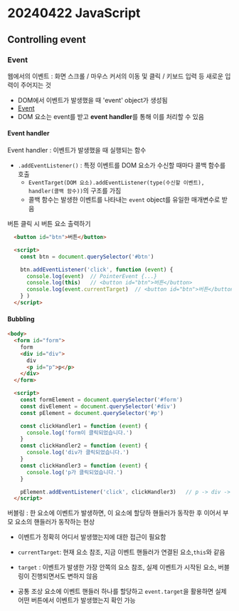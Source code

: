 # 20240422 JavaScript
## Controlling event
### Event
웹에서의 이벤트 : 화면 스크롤 / 마우스 커서의 이동 및 클릭 / 키보드 입력 등 새로운 입력이 주어지는 것
- DOM에서 이벤트가 발생했을 때 'event' object가 생성됨
- [Event](https://developer.mozilla.org/ko/docs/Web/API/Event)
- DOM 요소는 event를 받고 **event handler**를 통해 이를 처리할 수 있음

#### Event handler
Event handler : 이벤트가 발생했을 때 실행되는 함수
- ```.addEventListener()``` : 특정 이벤트를 DOM 요소가 수신할 때마다 콜백 함수를 호출
  - ```EventTarget(DOM 요소).addEventListener(type(수신할 이벤트), handler(콜백 함수))```의 구조를 가짐
  - 콜백 함수는 발생한 이벤트를 나타내는 ```event``` object를 유일한 매개변수로 받음

버튼 클릭 시 버튼 요소 출력하기
```html
  <button id="btn">버튼</button>

  <script>
    const btn = document.querySelector('#btn')

    btn.addEventListener('click', function (event) {
      console.log(event)  // PointerEvent {...}
      console.log(this)   // <button id="btn">버튼</button>
      console.log(event.currentTarget)  // <button id="btn">버튼</button>
    } )
  </script>
```
#### Bubbling
```html
<body>
  <form id="form">
    form
    <div id="div">
      div
      <p id="p">p</p>
    </div>
  </form>

  <script>
    const formElement = document.querySelector('#form')
    const divElement = document.querySelector('#div')
    const pElement = document.querySelector('#p')

    const clickHandler1 = function (event) {
      console.log('form이 클릭되었습니다.')
    }
    const clickHandler2 = function (event) {
      console.log('div가 클릭되었습니다.')
    }
    const clickHandler3 = function (event) {
      console.log('p가 클릭되었습니다.')
    }

    pElement.addEventListener('click', clickHandler3)   // p -> div -> form이 클릭되었습니다.    
  </script>
```
버블링 : 한 요소에 이벤트가 발생하면, 이 요소에 할당하 핸들러가 동작한 후 이어서 부모 요소의 핸들러가 동작하는 현상
- 이벤트가 정확히 어디서 발생했는지에 대한 접근이 필요함
- ```currentTarget```: 현재 요소 참조, 지금 이벤트 핸들러가 연결된 요소,```this```와 같음 
- ```target``` : 이벤트가 발생한 가장 안쪽의 요소 참조, 실제 이벤트가 시작된 요소, 버블링이 진행되면서도 변하지 않음

- 공통 조상 요소에 이벤트 핸들러 하나를 할당하고 ```event.target```을 활용하면 실제 어떤 버튼에서 이벤트가 발생했는지 확인 가능